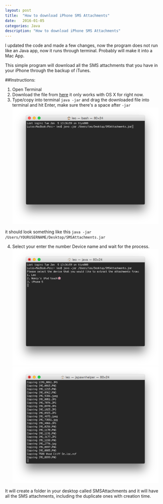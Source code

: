 ```yaml
---
layout: post
title:  "How to download iPhone SMS Attachments"
date:   2016-01-05
categories: Java
description: "How to download iPhone SMS Attachments"
---
```


I updated the code and made a few changes, now the program does not run like an Java app, now it runs through terminal. Probably will make it into a Mac App.

This simple program will download all the SMS attachments that you have in your iPhone through the backup of iTunes. 

##Instructions:
1. Open Terminal
2. Download the file from [here][1] it only works with OS X for right now.
3. Type/copy into terminal `java -jar` and drag the downloaded file into terminal and hit Enter, make sure there's a space after `-jar` ![directory](/images/SMSAttachment1.png "SMSAttachment1")

it should look something like this `java -jar /Users/YOURUSERNAME/Desktop/SMSAttachments.jar`

4. Select your enter the number Device name and wait for the process. 
![device names](/images/SMSAttachment2.png "SMSAttachments2")
![copy files](/images/SMSAttachment3.png "SMSAttachments3")

It will create a folder in your desktop called SMSAttachments and it will have all the SMS attachments, including the duplicate ones with creation time.


[1]: http://bit.ly/SMSAttachments